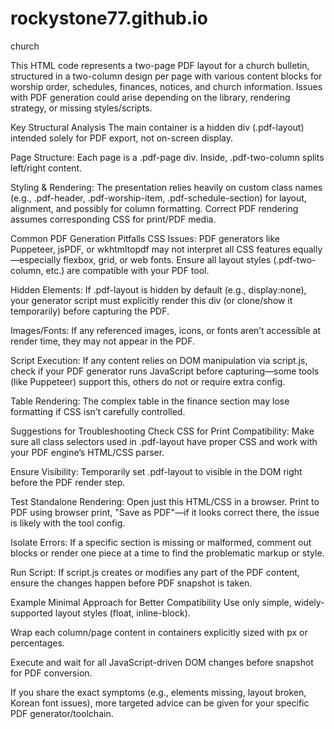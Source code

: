 # rockystone77.github.io
church

This HTML code represents a two-page PDF layout for a church bulletin, structured in a two-column design per page with various content blocks for worship order, schedules, finances, notices, and church information. Issues with PDF generation could arise depending on the library, rendering strategy, or missing styles/scripts.

Key Structural Analysis
The main container is a hidden div (.pdf-layout) intended solely for PDF export, not on-screen display.

Page Structure: Each page is a .pdf-page div. Inside, .pdf-two-column splits left/right content.

Styling & Rendering: The presentation relies heavily on custom class names (e.g., .pdf-header, .pdf-worship-item, .pdf-schedule-section) for layout, alignment, and possibly for column formatting. Correct PDF rendering assumes corresponding CSS for print/PDF media.

Common PDF Generation Pitfalls
CSS Issues: PDF generators like Puppeteer, jsPDF, or wkhtmltopdf may not interpret all CSS features equally—especially flexbox, grid, or web fonts. Ensure all layout styles (.pdf-two-column, etc.) are compatible with your PDF tool.

Hidden Elements: If .pdf-layout is hidden by default (e.g., display:none), your generator script must explicitly render this div (or clone/show it temporarily) before capturing the PDF.

Images/Fonts: If any referenced images, icons, or fonts aren’t accessible at render time, they may not appear in the PDF.

Script Execution: If any content relies on DOM manipulation via script.js, check if your PDF generator runs JavaScript before capturing—some tools (like Puppeteer) support this, others do not or require extra config.

Table Rendering: The complex table in the finance section may lose formatting if CSS isn’t carefully controlled.

Suggestions for Troubleshooting
Check CSS for Print Compatibility: Make sure all class selectors used in .pdf-layout have proper CSS and work with your PDF engine’s HTML/CSS parser.

Ensure Visibility: Temporarily set .pdf-layout to visible in the DOM right before the PDF render step.

Test Standalone Rendering: Open just this HTML/CSS in a browser. Print to PDF using browser print, "Save as PDF"—if it looks correct there, the issue is likely with the tool config.

Isolate Errors: If a specific section is missing or malformed, comment out blocks or render one piece at a time to find the problematic markup or style.

Run Script: If script.js creates or modifies any part of the PDF content, ensure the changes happen before PDF snapshot is taken.

Example Minimal Approach for Better Compatibility
Use only simple, widely-supported layout styles (float, inline-block).

Wrap each column/page content in containers explicitly sized with px or percentages.

Execute and wait for all JavaScript-driven DOM changes before snapshot for PDF conversion.

If you share the exact symptoms (e.g., elements missing, layout broken, Korean font issues), more targeted advice can be given for your specific PDF generator/toolchain.

